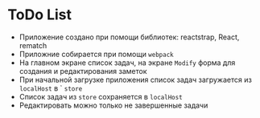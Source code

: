 # ToDo List

* Приложение создано при помощи библиотек: reactstrap, React, rematch 
* Приложние собирается при помощи ```webpack```
* На главном экране список задач, на экране ```Modify``` форма для создания и редактирования заметок
* При начальной загрузке приложения список задач загружается из ```localHost``` в ` ```store``` 
* Список задач из ```store``` сохраняется в ```localHost```
* Редактировать можно только не завершенные задачи


